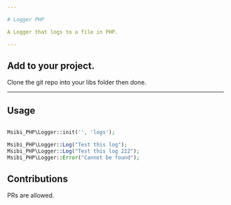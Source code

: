 ```yaml
---

# Logger PHP

A Logger that logs to a file in PHP.

---
```


## Add to your project.

Clone the git repo into your libs folder then done.

---

## Usage

```php

Msibi_PHP\Logger::init('', 'logs');

Msibi_PHP\Logger::Log("Test this log");
Msibi_PHP\Logger::Log("Test this log 222");
Msibi_PHP\Logger::Error("Cannot be found");

````

## Contributions

PRs are allowed.

